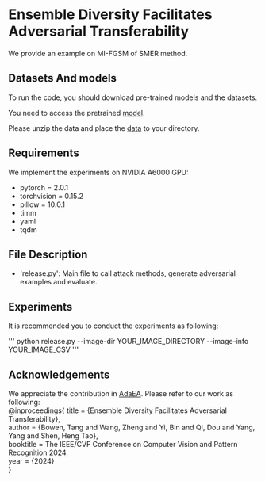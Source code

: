 # Ensemble Diversity Facilitates Adversarial Transferability
We provide an example on MI-FGSM of SMER method.
## Datasets And models
To run the code, you should download pre-trained models and the datasets. 

You need to access the pretrained [model](https://huggingface.co/).

Please unzip the data and place the [data](https://www.kaggle.com/google-brain/nips-2017-adversarial-learning-development-set) to your directory.

## Requirements
 We implement the experiments on NVIDIA A6000 GPU:

 - pytorch = 2.0.1
 - torchvision = 0.15.2
 - pillow = 10.0.1
 - timm
 - yaml
 - tqdm


## File Description
- 'release.py': Main file to call attack methods, generate adversarial examples and evaluate.

## Experiments
It is recommended you to conduct the experiments as following:

'''
python release.py --image-dir YOUR_IMAGE_DIRECTORY --image-info YOUR_IMAGE_CSV
'''

## Acknowledgements
We appreciate the contribution in [AdaEA](https://github.com/CHENBIN99/AdaEA).
Please refer to our work as following:  
@inproceedings{
	title = {Ensemble Diversity Facilitates Adversarial Transferability},  
	author = {Bowen, Tang and Wang, Zheng and Yi, Bin and Qi, Dou and Yang, Yang and Shen, Heng Tao},  
	booktitle = The IEEE/CVF Conference on Computer Vision and Pattern Recognition 2024,  
	year = {2024}  
	}
